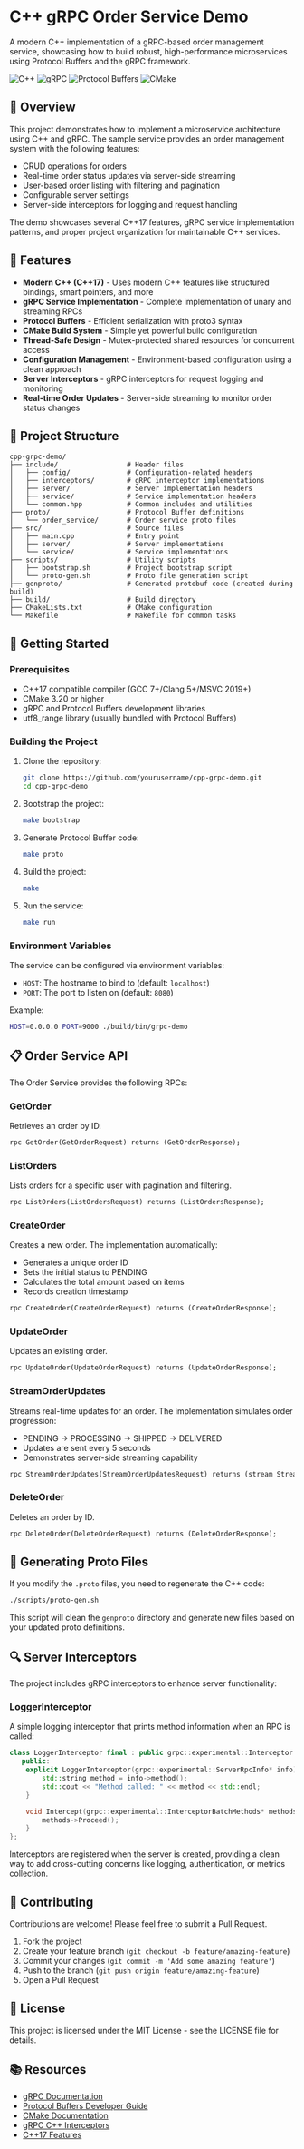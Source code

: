 # C++ gRPC Order Service Demo

A modern C++ implementation of a gRPC-based order management service, showcasing how to build robust, high-performance microservices using Protocol Buffers and the gRPC framework.

![C++](https://img.shields.io/badge/C++-17-blue.svg)
![gRPC](https://img.shields.io/badge/gRPC-latest-brightgreen.svg)
![Protocol Buffers](https://img.shields.io/badge/Protobuf-3-orange.svg)
![CMake](https://img.shields.io/badge/CMake-3.20+-yellow.svg)

## 📘 Overview

This project demonstrates how to implement a microservice architecture using C++ and gRPC. The sample service provides an order management system with the following features:

- CRUD operations for orders
- Real-time order status updates via server-side streaming
- User-based order listing with filtering and pagination
- Configurable server settings
- Server-side interceptors for logging and request handling

The demo showcases several C++17 features, gRPC service implementation patterns, and proper project organization for maintainable C++ services.

## 🌟 Features

- **Modern C++ (C++17)** - Uses modern C++ features like structured bindings, smart pointers, and more
- **gRPC Service Implementation** - Complete implementation of unary and streaming RPCs
- **Protocol Buffers** - Efficient serialization with proto3 syntax
- **CMake Build System** - Simple yet powerful build configuration
- **Thread-Safe Design** - Mutex-protected shared resources for concurrent access
- **Configuration Management** - Environment-based configuration using a clean approach
- **Server Interceptors** - gRPC interceptors for request logging and monitoring
- **Real-time Order Updates** - Server-side streaming to monitor order status changes

## 🧱 Project Structure

```
cpp-grpc-demo/
├── include/                 # Header files
│   ├── config/              # Configuration-related headers
│   ├── interceptors/        # gRPC interceptor implementations
│   ├── server/              # Server implementation headers
│   ├── service/             # Service implementation headers
│   └── common.hpp           # Common includes and utilities
├── proto/                   # Protocol Buffer definitions
│   └── order_service/       # Order service proto files
├── src/                     # Source files
│   ├── main.cpp             # Entry point
│   ├── server/              # Server implementations
│   └── service/             # Service implementations
├── scripts/                 # Utility scripts
│   ├── bootstrap.sh         # Project bootstrap script
│   └── proto-gen.sh         # Proto file generation script
├── genproto/                # Generated protobuf code (created during build)
├── build/                   # Build directory
├── CMakeLists.txt           # CMake configuration
└── Makefile                 # Makefile for common tasks
```

## 🚀 Getting Started

### Prerequisites

- C++17 compatible compiler (GCC 7+/Clang 5+/MSVC 2019+)
- CMake 3.20 or higher
- gRPC and Protocol Buffers development libraries
- utf8_range library (usually bundled with Protocol Buffers)

### Building the Project

1. Clone the repository:
   ```sh
   git clone https://github.com/yourusername/cpp-grpc-demo.git
   cd cpp-grpc-demo
   ```

2. Bootstrap the project:
   ```sh
   make bootstrap
   ```

3. Generate Protocol Buffer code:
   ```sh
   make proto
   ```

4. Build the project:
   ```sh
   make
   ```

5. Run the service:
   ```sh
   make run
   ```

### Environment Variables

The service can be configured via environment variables:

- `HOST`: The hostname to bind to (default: `localhost`)
- `PORT`: The port to listen on (default: `8080`)

Example:
```sh
HOST=0.0.0.0 PORT=9000 ./build/bin/grpc-demo
```

## 📋 Order Service API

The Order Service provides the following RPCs:

### GetOrder

Retrieves an order by ID.

```protobuf
rpc GetOrder(GetOrderRequest) returns (GetOrderResponse);
```

### ListOrders

Lists orders for a specific user with pagination and filtering.

```protobuf
rpc ListOrders(ListOrdersRequest) returns (ListOrdersResponse);
```

### CreateOrder

Creates a new order. The implementation automatically:
- Generates a unique order ID
- Sets the initial status to PENDING
- Calculates the total amount based on items
- Records creation timestamp

```protobuf
rpc CreateOrder(CreateOrderRequest) returns (CreateOrderResponse);
```

### UpdateOrder

Updates an existing order.

```protobuf
rpc UpdateOrder(UpdateOrderRequest) returns (UpdateOrderResponse);
```

### StreamOrderUpdates

Streams real-time updates for an order. The implementation simulates order progression:
- PENDING → PROCESSING → SHIPPED → DELIVERED
- Updates are sent every 5 seconds
- Demonstrates server-side streaming capability

```protobuf
rpc StreamOrderUpdates(StreamOrderUpdatesRequest) returns (stream StreamOrderUpdatesResponse);
```

### DeleteOrder

Deletes an order by ID.

```protobuf
rpc DeleteOrder(DeleteOrderRequest) returns (DeleteOrderResponse);
```

## 🧪 Generating Proto Files

If you modify the `.proto` files, you need to regenerate the C++ code:

```sh
./scripts/proto-gen.sh
```

This script will clean the `genproto` directory and generate new files based on your updated proto definitions.

## 🔍 Server Interceptors

The project includes gRPC interceptors to enhance server functionality:

### LoggerInterceptor

A simple logging interceptor that prints method information when an RPC is called:

```cpp
class LoggerInterceptor final : public grpc::experimental::Interceptor {
   public:
    explicit LoggerInterceptor(grpc::experimental::ServerRpcInfo* info) {
        std::string method = info->method();
        std::cout << "Method called: " << method << std::endl;
    }

    void Intercept(grpc::experimental::InterceptorBatchMethods* methods) override {
        methods->Proceed();
    }
};
```

Interceptors are registered when the server is created, providing a clean way to add cross-cutting concerns like logging, authentication, or metrics collection.

## 🤝 Contributing

Contributions are welcome! Please feel free to submit a Pull Request.

1. Fork the project
2. Create your feature branch (`git checkout -b feature/amazing-feature`)
3. Commit your changes (`git commit -m 'Add some amazing feature'`)
4. Push to the branch (`git push origin feature/amazing-feature`)
5. Open a Pull Request

## 📜 License

This project is licensed under the MIT License - see the LICENSE file for details.

## 📚 Resources

- [gRPC Documentation](https://grpc.io/docs/)
- [Protocol Buffers Developer Guide](https://developers.google.com/protocol-buffers/docs/overview)
- [CMake Documentation](https://cmake.org/documentation/)
- [gRPC C++ Interceptors](https://grpc.io/docs/languages/cpp/interceptors/)
- [C++17 Features](https://en.cppreference.com/w/cpp/17)
